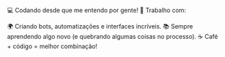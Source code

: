 💻 Codando desde que me entendo por gente!
🔨 Trabalho com:







🌍 Criando bots, automatizações e interfaces incríveis.
📚 Sempre aprendendo algo novo (e quebrando algumas coisas no processo).
☕ Café + código = melhor combinação!
